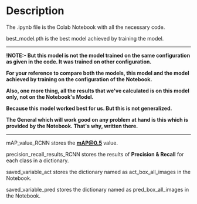 # Description

The .ipynb file is the Colab Notebook with all the necessary code.

best_model.pth is the best model achieved by training the model.

------------------------------------
**!NOTE:- But this model is not the model trained on the same configuration as given in the code. It was trained on other configuration.**

**For your reference to compare both the models, this model and the model achieved by training on the configuration of the Notebook.**

**Also, one more thing, all the results that we've calculated is on this model only, not on the Notebook's Model.**

**Because this model worked best for us. But this is not generalized.**

**The General which will work good on any problem at hand is this which is provided by the Notebook. That's why, written there.**

------------------------------------

mAP_value_RCNN stores the **mAP@0.5** value.

precision_recall_results_RCNN stores the results of **Precision & Recall** for each class in a dictionary.

saved_variable_act stores the dictionary named as act_box_all_images in the Notebook.

saved_variable_pred stores the dictionary named as pred_box_all_images in the Notebook.
